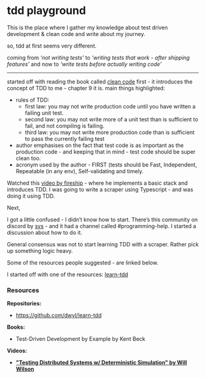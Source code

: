 # tdd playground

This is the place where I gather my knowledge about test driven development & clean code and write about my journey.  

so, tdd at first seems very different. 

coming from *‘not writing tests’* to *‘writing tests that work - after shipping features’* and now to *‘write tests before actually writing code’*

---

started off with reading the book called [clean code](https://thixalongmy.haugiang.gov.vn/media/1175/clean_code.pdf) first - it introduces the concept of TDD to me - chapter 9 it is. main things highlighted: 

- rules of TDD:
    - first law: you may not write production code until you have written a failing unit test.
    - second law: you may not write more of a unit test than is sufficient to fail, and not compiling is failing.
    - third law: you may not write more production code than is sufficient to pass the currently failing test
- author emphasises on the fact that test code is as important as the production code - and keeping that in mind - test code should be super clean too.
- acronym used by the author - FIRST (tests should be Fast, Independent, Repeatable (in any env), Self-validating and timely.

Watched this [video by fireship](https://www.youtube.com/watch?v=Jv2uxzhPFl4&t=608s&ab_channel=Fireship) - where he implements a basic stack and introduces TDD. I was going to write a scraper using Typescript - and was doing it using TDD.

Next,

I got a little confused - I didn’t know how to start. There’s this community on discord by [svs](https://twitter.com/_svs_) - and it had a channel called #programming-help. I started a discussion about how to do it. 

General consensus was not to start learning TDD with a scraper. Rather pick up something logic heavy. 

Some of the resources people suggested - are linked below. 

I started off with one of the resources: [learn-tdd](https://github.com/dwyl/learn-tdd)

### Resources

**Repositories:** 

- https://github.com/dwyl/learn-tdd

**Books:**

- Test-Driven Development by Example by Kent Beck

**Videos:** 

- ****["Testing Distributed Systems w/ Deterministic Simulation" by Will Wilson](https://www.youtube.com/watch?v=4fFDFbi3toc&ab_channel=StrangeLoopConference)****
